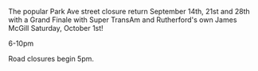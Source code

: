 The popular Park Ave street closure return September 14th, 21st and 28th with a Grand Finale with Super TransAm and Rutherford's own James McGill Saturday, October 1st!

6-10pm

Road closures begin 5pm. 
